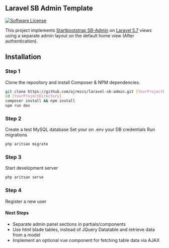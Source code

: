 ## Laravel SB Admin Template

[![Software License](https://img.shields.io/badge/license-MIT-brightgreen.svg?style=flat-square)](LICENSE.md)

This project implements [Startbootstrap SB-Admin](https://startbootstrap.com/template-overviews/sb-admin/) on [Laravel 5.7](http://www.laravel.com) views 
using a separate admin layout on the default home view (After authentication).

## Installation

### Step 1

Clone the repository and install Composer & NPM dependencies.
```sh
git clone https://github.com/ajrmzcs/laravel-sb-admin.git [YourProjectDirectory]
cd [YourProjectDirectory] 
composer install && npm install
npm run dev
```

### Step 2
Create a test MySQL database
Set your on .env your DB credentials
Run migrations
```sh
php aritsan migrate
```

### Step 3
Start development server
```sh
php aritsan serve
```

### Step 4
Register a new user

#### Next Steps
* Separate admin panel sections in partials/components
* Use html blade tables, instead of JQuery Datatable and retrieve data from a model
* Implement an optional vue component for fetching table data via AJAX
